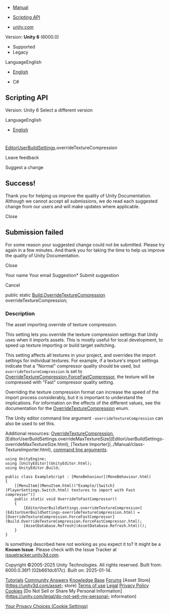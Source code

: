 [ ]()

  * [Manual](../Manual/index.html)
  * [Scripting API](../ScriptReference/index.html)

  * [unity.com](https://unity.com/)

Version: **Unity 6** (6000.0)

  * Supported
  * Legacy

LanguageEnglish

  * [English]()

  * C#

[ ](https://docs.unity3d.com)

## Scripting API

Version: Unity 6 Select a different version

LanguageEnglish

  * [English]()

#
[EditorUserBuildSettings](EditorUserBuildSettings.html).overrideTextureCompression

Leave feedback

Suggest a change

## Success!

Thank you for helping us improve the quality of Unity Documentation. Although
we cannot accept all submissions, we do read each suggested change from our
users and will make updates where applicable.

Close

## Submission failed

For some reason your suggested change could not be submitted. Please <a>try
again</a> in a few minutes. And thank you for taking the time to help us
improve the quality of Unity Documentation.

Close

Your name Your email Suggestion* Submit suggestion

Cancel

[ ]()

public static
[Build.OverrideTextureCompression](Build.OverrideTextureCompression.html)
overrideTextureCompression;

### Description

The asset importing override of texture compression.

This setting lets you override the texture compression settings that Unity
uses when it imports assets. This is mostly useful for local development, to
speed up texture importing or build target switching.  
  
This setting affects all textures in your project, and overrides the import
settings for individual textures. For example, if a texture's import settings
indicate that a "Normal" compressor quality should be used, but
`overrideTextureCompression` is set to
[OverrideTextureCompression.ForceFastCompressor](Build.OverrideTextureCompression.ForceFastCompressor.html),
the texture will be compressed with "Fast" compressor quality setting.  
  
Overriding the texture compression format can increase the speed of the import
process considerably, but it is important to understand the implications. For
information on the effects of the different values, see the documentation for
the [OverrideTextureCompression](Build.OverrideTextureCompression.html) enum.  
  
The Unity editor command line argument `-overrideTextureCompression` can also
be used to set this.  
  
Additional resources:
[OverrideTextureCompression](Build.OverrideTextureCompression.html),
[EditorUserBuildSettings.overrideMaxTextureSize](EditorUserBuildSettings-
overrideMaxTextureSize.html), [Texture Importer](../Manual/class-
TextureImporter.html), [command line
arguments](../Manual/CommandLineArguments.html).

    
    
    using UnityEngine;
    using [UnityEditor](UnityEditor.html);
    using UnityEditor.Build;  
      
    public class ExampleScript : [MonoBehaviour](MonoBehaviour.html)
    {
        [[MenuItem](MenuItem.html)("Example/[Switch](PlayerSettings.Switch.html) textures to import with Fast compressor")]
        public static void OverrideToFastCompressor()
        {
            [EditorUserBuildSettings.overrideTextureCompression](EditorUserBuildSettings-overrideTextureCompression.html) = [OverrideTextureCompression.ForceFastCompressor](Build.OverrideTextureCompression.ForceFastCompressor.html);
            [AssetDatabase.Refresh](AssetDatabase.Refresh.html)();
        }
    }
    

Is something described here not working as you expect it to? It might be a
**Known Issue**. Please check with the Issue Tracker at
[issuetracker.unity3d.com](https://issuetracker.unity3d.com).

Copyright ©2005-2025 Unity Technologies. All rights reserved. Built from:
6000.0.36f1 (02b661dc617c). Built on: 2025-01-14.

[Tutorials](https://unity3d.com/learn) [Community
Answers](https://answers.unity3d.com) [Knowledge
Base](https://support.unity3d.com/hc/en-us)
[Forums](https://forum.unity3d.com) [Asset Store](https://unity3d.com/asset-
store) [Terms of use](https://docs.unity3d.com/Manual/TermsOfUse.html)
[Legal](https://unity.com/legal) [Privacy
Policy](https://unity.com/legal/privacy-policy)
[Cookies](https://unity.com/legal/cookie-policy) [Do Not Sell or Share My
Personal Information](https://unity.com/legal/do-not-sell-my-personal-
information)

[Your Privacy Choices (Cookie Settings)](javascript:void\(0\);)

